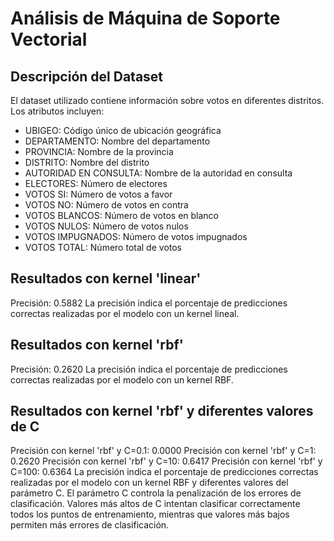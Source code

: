 # Análisis de Máquina de Soporte Vectorial

## Descripción del Dataset
El dataset utilizado contiene información sobre votos en diferentes distritos. Los atributos incluyen:
- UBIGEO: Código único de ubicación geográfica
- DEPARTAMENTO: Nombre del departamento
- PROVINCIA: Nombre de la provincia
- DISTRITO: Nombre del distrito
- AUTORIDAD EN CONSULTA: Nombre de la autoridad en consulta
- ELECTORES: Número de electores
- VOTOS SI: Número de votos a favor
- VOTOS NO: Número de votos en contra
- VOTOS BLANCOS: Número de votos en blanco
- VOTOS NULOS: Número de votos nulos
- VOTOS IMPUGNADOS: Número de votos impugnados
- VOTOS TOTAL: Número total de votos

## Resultados con kernel 'linear'
Precisión: 0.5882
La precisión indica el porcentaje de predicciones correctas realizadas por el modelo con un kernel lineal.

## Resultados con kernel 'rbf'
Precisión: 0.2620
La precisión indica el porcentaje de predicciones correctas realizadas por el modelo con un kernel RBF.

## Resultados con kernel 'rbf' y diferentes valores de C
Precisión con kernel 'rbf' y C=0.1: 0.0000
Precisión con kernel 'rbf' y C=1: 0.2620
Precisión con kernel 'rbf' y C=10: 0.6417
Precisión con kernel 'rbf' y C=100: 0.6364
La precisión indica el porcentaje de predicciones correctas realizadas por el modelo con un kernel RBF y diferentes valores del parámetro C.
El parámetro C controla la penalización de los errores de clasificación. Valores más altos de C intentan clasificar correctamente todos los puntos de entrenamiento, mientras que valores más bajos permiten más errores de clasificación.
